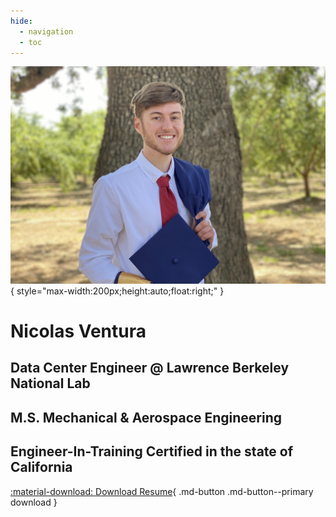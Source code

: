 ```yaml
---
hide:
  - navigation
  - toc
---
```



![Me](me.jpg){ style="max-width:200px;height:auto;float:right;" }

# Nicolas Ventura

## Data Center Engineer @ Lawrence Berkeley National Lab

## M.S. Mechanical & Aerospace Engineering

## Engineer-In-Training Certified in the state of California

[:material-download: Download Resume](Resume.pdf){ .md-button .md-button--primary download }
